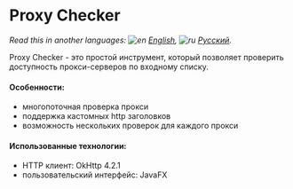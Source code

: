 # Proxy Checker

*Read this in another languages: ![en](https://user-images.githubusercontent.com/49783652/69971412-e56d9900-1530-11ea-8516-f9f1f6219147.png) [English](https://github.com/konovalov-maksim/proxy_checker/blob/master/README.md), ![ru](https://user-images.githubusercontent.com/49783652/69971413-e56d9900-1530-11ea-8937-a7989b8d727d.png) [Русский](https://github.com/konovalov-maksim/proxy_checker/blob/master/readme.ru.md).*

Proxy Checker - это простой инструмент, который позволяет проверить доступность прокси-серверов по входному списку.

#### Особенности:
- многопоточная проверка прокси
- поддержка кастомных http заголовков
- возможность нескольких проверок для каждого прокси

#### Использованные технологии:
- HTTP клиент: OkHttp 4.2.1
- пользовательский интерфейс: JavaFX